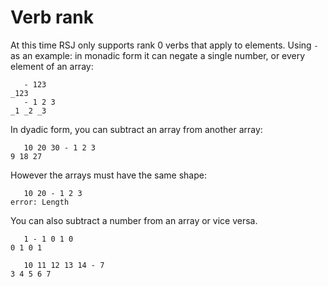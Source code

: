 # Verb rank

At this time RSJ only supports rank 0 verbs that apply to elements. Using `-` as
an example: in monadic form it can negate a single number, or every element of
an array:

```
   - 123
_123
   - 1 2 3
_1 _2 _3
```

In dyadic form, you can subtract an array from another array:

```
   10 20 30 - 1 2 3
9 18 27
```

However the arrays must have the same shape:

```
   10 20 - 1 2 3
error: Length
```

You can also subtract a number from an array or vice versa.

```
   1 - 1 0 1 0
0 1 0 1
```

```
   10 11 12 13 14 - 7
3 4 5 6 7
```
